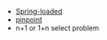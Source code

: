 * [Spring-loaded](https://github.com/spring-projects/spring-loaded)
* [pinpoint](https://github.com/pinpoint-apm/pinpoint)
* n+1 or 1+n select problem
